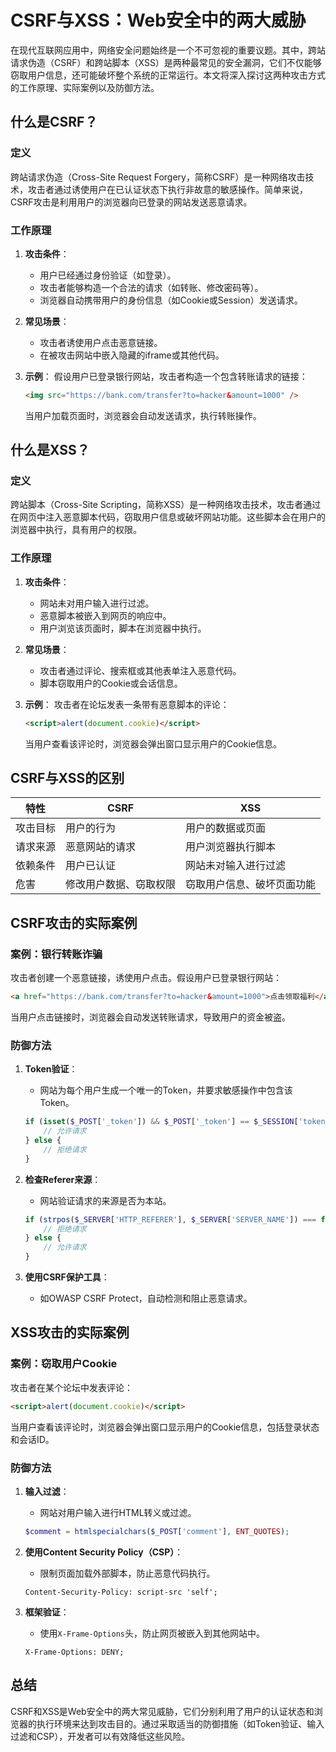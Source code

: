 # CSRF与XSS：Web安全中的两大威胁

在现代互联网应用中，网络安全问题始终是一个不可忽视的重要议题。其中，跨站请求伪造（CSRF）和跨站脚本（XSS）是两种最常见的安全漏洞，它们不仅能够窃取用户信息，还可能破坏整个系统的正常运行。本文将深入探讨这两种攻击方式的工作原理、实际案例以及防御方法。

## 什么是CSRF？

### 定义

跨站请求伪造（Cross-Site Request Forgery，简称CSRF）是一种网络攻击技术，攻击者通过诱使用户在已认证状态下执行非故意的敏感操作。简单来说，CSRF攻击是利用用户的浏览器向已登录的网站发送恶意请求。

### 工作原理

1. **攻击条件**：
   - 用户已经通过身份验证（如登录）。
   - 攻击者能够构造一个合法的请求（如转账、修改密码等）。
   - 浏览器自动携带用户的身份信息（如Cookie或Session）发送请求。

2. **常见场景**：
   - 攻击者诱使用户点击恶意链接。
   - 在被攻击网站中嵌入隐藏的iframe或其他代码。

3. **示例**：
   假设用户已登录银行网站，攻击者构造一个包含转账请求的链接：
   ```html
   <img src="https://bank.com/transfer?to=hacker&amount=1000" />
   ```
   当用户加载页面时，浏览器会自动发送请求，执行转账操作。

## 什么是XSS？

### 定义

跨站脚本（Cross-Site Scripting，简称XSS）是一种网络攻击技术，攻击者通过在网页中注入恶意脚本代码，窃取用户信息或破坏网站功能。这些脚本会在用户的浏览器中执行，具有用户的权限。

### 工作原理

1. **攻击条件**：
   - 网站未对用户输入进行过滤。
   - 恶意脚本被嵌入到网页的响应中。
   - 用户浏览该页面时，脚本在浏览器中执行。

2. **常见场景**：
   - 攻击者通过评论、搜索框或其他表单注入恶意代码。
   - 脚本窃取用户的Cookie或会话信息。

3. **示例**：
   攻击者在论坛发表一条带有恶意脚本的评论：
   ```html
   <script>alert(document.cookie)</script>
   ```
   当用户查看该评论时，浏览器会弹出窗口显示用户的Cookie信息。

## CSRF与XSS的区别

| 特性         | CSRF                          | XSS                           |
|--------------|-------------------------------|--------------------------------|
| 攻击目标       | 用户的行为                     | 用户的数据或页面               |
| 请求来源      | 恶意网站的请求                | 用户浏览器执行脚本             |
| 依赖条件      | 用户已认证                    | 网站未对输入进行过滤           |
| 危害          | 修改用户数据、窃取权限         | 窃取用户信息、破坏页面功能       |

## CSRF攻击的实际案例

### 案例：银行转账诈骗

攻击者创建一个恶意链接，诱使用户点击。假设用户已登录银行网站：
```html
<a href="https://bank.com/transfer?to=hacker&amount=1000">点击领取福利</a>
```
当用户点击链接时，浏览器会自动发送转账请求，导致用户的资金被盗。

### 防御方法

1. **Token验证**：
   - 网站为每个用户生成一个唯一的Token，并要求敏感操作中包含该Token。
   ```php
   if (isset($_POST['_token']) && $_POST['_token'] == $_SESSION['token']) {
       // 允许请求
   } else {
       // 拒绝请求
   }
   ```

2. **检查Referer来源**：
   - 网站验证请求的来源是否为本站。
   ```php
   if (strpos($_SERVER['HTTP_REFERER'], $_SERVER['SERVER_NAME']) === false) {
       // 拒绝请求
   } else {
       // 允许请求
   }
   ```

3. **使用CSRF保护工具**：
   - 如OWASP CSRF Protect，自动检测和阻止恶意请求。

## XSS攻击的实际案例

### 案例：窃取用户Cookie

攻击者在某个论坛中发表评论：
```html
<script>alert(document.cookie)</script>
```
当用户查看该评论时，浏览器会弹出窗口显示用户的Cookie信息，包括登录状态和会话ID。

### 防御方法

1. **输入过滤**：
   - 网站对用户输入进行HTML转义或过滤。
   ```php
   $comment = htmlspecialchars($_POST['comment'], ENT_QUOTES);
   ```

2. **使用Content Security Policy（CSP）**：
   - 限制页面加载外部脚本，防止恶意代码执行。
   ```http
   Content-Security-Policy: script-src 'self';
   ```

3. **框架验证**：
   - 使用`X-Frame-Options`头，防止网页被嵌入到其他网站中。
   ```http
   X-Frame-Options: DENY;
   ```

## 总结

CSRF和XSS是Web安全中的两大常见威胁，它们分别利用了用户的认证状态和浏览器的执行环境来达到攻击目的。通过采取适当的防御措施（如Token验证、输入过滤和CSP），开发者可以有效降低这些风险。